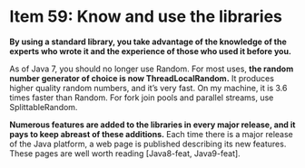 

Item 59: Know and use the libraries
===================================


**By using a standard library, you take advantage of the knowledge of the experts
who wrote it and the experience of those who used it before you.**

As of Java 7, you should no longer use Random. For most uses,
**the random number generator of choice is now ThreadLocalRandom.**
It produces higher quality random numbers, and it’s very fast. On my machine, it is 3.6 times faster than Random.
For fork join pools and parallel streams, use SplittableRandom.

**Numerous features are added to the libraries in every major release, and it pays to keep abreast of these additions.**
Each time there is a major release of the Java platform, a web page is published describing its new features.
These pages are well worth reading [Java8-feat, Java9-feat].

